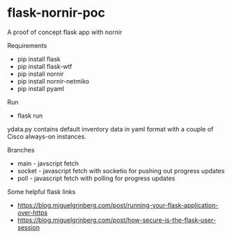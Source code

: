 # flask-nornir-poc
A proof of concept flask app with nornir

Requirements

- pip install flask
- pip install flask-wtf
- pip install nornir
- pip install nornir-netmiko
- pip install pyaml

Run

- flask run

ydata.py contains default inventory data in yaml format with a couple of Cisco always-on instances.

Branches

- main - javscript fetch
- socket - javascript fetch with socketio for pushing out progress updates
- poll - javascript fetch with polling for progress updates

Some helpful flask links

- https://blog.miguelgrinberg.com/post/running-your-flask-application-over-https
- https://blog.miguelgrinberg.com/post/how-secure-is-the-flask-user-session

